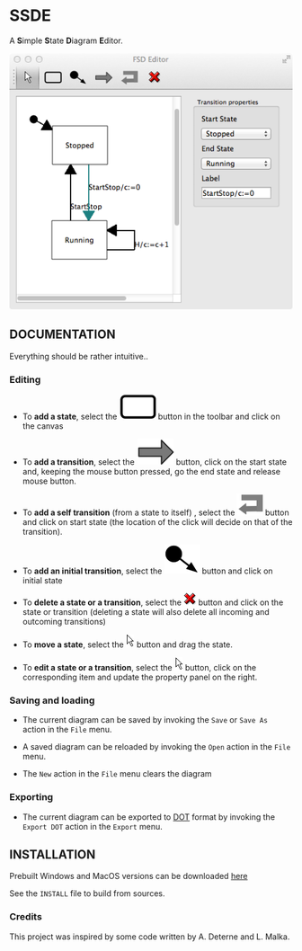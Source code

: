 # SSDE 

A **S**imple **S**tate **D**iagram **E**ditor.

![](./etc/snapshot.png)

## DOCUMENTATION

Everything should be rather intuitive..

### Editing 

* To **add a state**, select the ![](./src/images/state.png) button in the toolbar and click on the
  canvas

* To **add a transition**, select the ![](./src/images/transition.png) button, click on
  the start state and, keeping the mouse button pressed, go the end state and release mouse button.

* To **add a self transition** (from a state to itself) , select the ![](./src/images/loop.png) button
  and click on start state (the location of the click will decide on that of the
  transition).

* To **add an initial transition**, select the ![](./src/images/initstate.png) button
  and click on initial state 

* To **delete a state or a transition**, select the ![](./src/images/delete.png) button
  and click on the state or transition (deleting a state will also delete all incoming and
  outcoming transitions)

* To **move a state**, select the ![](./src/images/select.png) button and drag the state.

* To **edit a state or a transition**, select the ![](./src/images/select.png) button, click on
  the corresponding item and update the property panel on the right.

### Saving and loading

* The current diagram can be saved by invoking the `Save` or `Save As` action in the `File` menu.

* A saved diagram can be reloaded by invoking the `Open` action in the `File` menu.

* The `New` action in the `File` menu clears the diagram

### Exporting

* The current diagram can be exported to [DOT](http://www.graphviz.org) format by invoking the `Export DOT`
  action in the `Export` menu.

## INSTALLATION

Prebuilt Windows and MacOS versions can be downloaded [here](https://github.com/jserot/ssde/releases/tag/v0.1-beta)

See the `INSTALL` file to build from sources.

### Credits

This project was inspired by some code written by A. Deterne and L. Malka.
